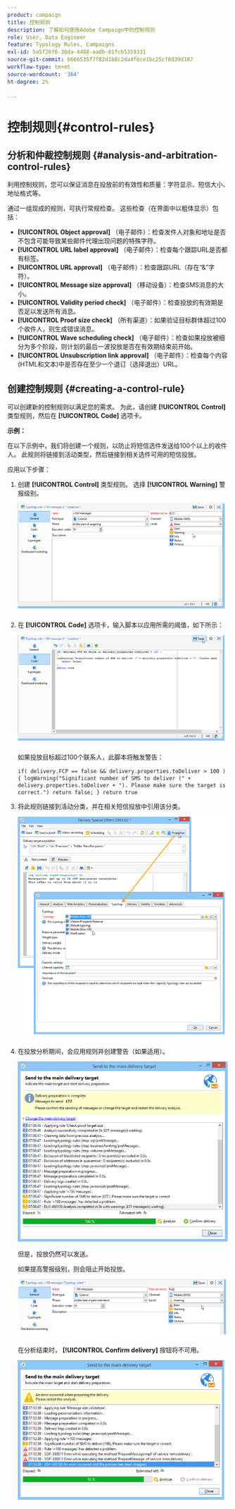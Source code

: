 ```yaml
---
product: campaign
title: 控制规则
description: 了解如何使用Adobe Campaign中的控制规则
role: User, Data Engineer
feature: Typology Rules, Campaigns
exl-id: 5a5f26f6-38da-4488-aadb-81fcb5359331
source-git-commit: b666535f7f82d1b8c2da4fbce1bc25cf8d39d187
workflow-type: tm+mt
source-wordcount: '364'
ht-degree: 2%

---
```


# 控制规则{#control-rules}

## 分析和仲裁控制规则 {#analysis-and-arbitration-control-rules}

利用控制规则，您可以保证消息在投放前的有效性和质量：字符显示、短信大小、地址格式等。

通过一组现成的规则，可执行常规检查。 这些检查（在界面中以粗体显示）包括：

* **[!UICONTROL Object approval]** （电子邮件）：检查发件人对象和地址是否不包含可能导致某些邮件代理出现问题的特殊字符。
* **[!UICONTROL URL label approval]** （电子邮件）：检查每个跟踪URL是否都有标签。
* **[!UICONTROL URL approval]** （电子邮件）：检查跟踪URL（存在“&amp;”字符）。
* **[!UICONTROL Message size approval]** （移动设备）：检查SMS消息的大小。
* **[!UICONTROL Validity period check]** （电子邮件）：检查投放的有效期是否足以发送所有消息。
* **[!UICONTROL Proof size check]** （所有渠道）：如果验证目标群体超过100个收件人，则生成错误消息。
* **[!UICONTROL Wave scheduling check]** （电子邮件）：检查如果投放被细分为多个阶段，则计划的最后一波投放是否在有效期结束前开始。
* **[!UICONTROL Unsubscription link approval]** （电子邮件）：检查每个内容(HTML和文本)中是否存在至少一个退订（选择退出）URL。

## 创建控制规则 {#creating-a-control-rule}

可以创建新的控制规则以满足您的需求。 为此，请创建 **[!UICONTROL Control]** 类型规则，然后在 **[!UICONTROL Code]** 选项卡。

**示例：**

在以下示例中，我们将创建一个规则，以防止将短信选件发送给100个以上的收件人。 此规则将链接到活动类型，然后链接到相关选件可用的短信投放。

应用以下步骤：

1. 创建 **[!UICONTROL Control]** 类型规则。 选择 **[!UICONTROL Warning]** 警报级别。

   ![](assets/campaign_opt_create_control_01.png)

1. 在 **[!UICONTROL Code]** 选项卡，输入脚本以应用所需的阈值，如下所示：

   ![](assets/campaign_opt_create_control_02.png)

   如果投放目标超过100个联系人，此脚本将触发警告：

   ```
   if( delivery.FCP == false && delivery.properties.toDeliver > 100 ) { logWarning("Significant number of SMS to deliver (" + delivery.properties.toDeliver + "). Please make sure the target is correct.") return false; } return true
   ```

1. 将此规则链接到活动分类，并在相关短信投放中引用该分类。

   ![](assets/campaign_opt_create_control_03.png)

1. 在投放分析期间，会应用规则并创建警告（如果适用）。

   ![](assets/campaign_opt_create_control_04.png)

   但是，投放仍然可以发送。

   如果提高警报级别，则会阻止开始投放。

   ![](assets/campaign_opt_create_control_05.png)

   在分析结束时， **[!UICONTROL Confirm delivery]** 按钮将不可用。

   ![](assets/campaign_opt_create_control_06.png)
